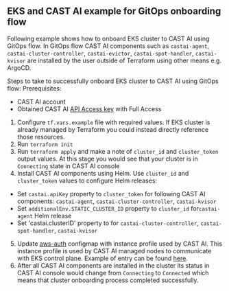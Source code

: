 ## EKS and CAST AI example for GitOps onboarding flow

Following example shows how to onboard EKS cluster to CAST AI using GitOps flow.
In GitOps flow CAST AI components such as `castai-agent`, `castai-cluster-controller`, `castai-evictor`, `castai-spot-handler`, `castai-kvisor` 
are installed by the user outside of Terraform using other means e.g. ArgoCD.

Steps to take to successfully onboard EKS cluster to CAST AI using GitOps flow:
Prerequisites:
- CAST AI account
- Obtained CAST AI [API Access key](https://docs.cast.ai/docs/authentication#obtaining-api-access-key) with Full Access
1. Configure `tf.vars.example` file with required values. If EKS cluster is already managed by Terraform you could instead directly reference those resources.
2. Run `terraform init`
3. Run `terraform apply` and make a note of `cluster_id` and `cluster_token` output values. At this stage you would see that your cluster is in `Connecting` state in CAST AI console
4. Install CAST AI components using Helm. Use `cluster_id` and `cluster_token` values to configure Helm releases:
- Set `castai.apiKey` property to `cluster_token` for following CAST AI components: `castai-agent`, `castai-cluster-controller`, `castai-kvisor`
- Set `additionalEnv.STATIC_CLUSTER_ID` property to `cluster_id` for`castai-agent` Helm release
- Set 'castai.clusterID' property to for `castai-cluster-controller`, `castai-spot-handler`, `castai-kvisor`
5. Update [aws-auth](https://docs.aws.amazon.com/eks/latest/userguide/add-user-role.html) configmap with instance profile used by CAST AI. This instance profile is used by CAST AI managed nodes to communicate with EKS control plane.  Example of entry can be found [here](https://github.com/castai/terraform-provider-castai/blob/157babd57b0977f499eb162e9bee27bee51d292a/examples/eks/eks_cluster_assumerole/eks.tf#L28-L38).
6. After all CAST AI components are installed in the cluster its status in CAST AI console would change from `Connecting` to `Connected` which means that cluster onboarding process completed successfully.

